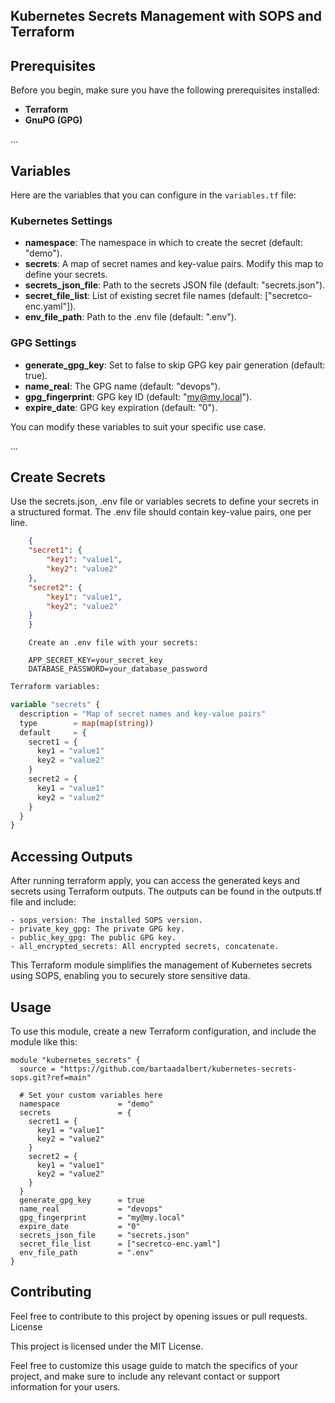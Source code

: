 ## Kubernetes Secrets Management with SOPS and Terraform

## Prerequisites

Before you begin, make sure you have the following prerequisites installed:
- **Terraform**
- **GnuPG (GPG)**

...

## Variables

Here are the variables that you can configure in the `variables.tf` file:

### Kubernetes Settings

- **namespace**: The namespace in which to create the secret (default: "demo").
- **secrets**: A map of secret names and key-value pairs. Modify this map to define your secrets.
- **secrets_json_file**: Path to the secrets JSON file (default: "secrets.json").
- **secret_file_list**: List of existing secret file names (default: ["secretco-enc.yaml"]).
- **env_file_path**: Path to the .env file (default: ".env").

### GPG Settings

- **generate_gpg_key**: Set to false to skip GPG key pair generation (default: true).
- **name_real**: The GPG name (default: "devops").
- **gpg_fingerprint**: GPG key ID (default: "my@my.local").
- **expire_date**: GPG key expiration (default: "0").

You can modify these variables to suit your specific use case.

...

## Create Secrets

Use the secrets.json, .env file or variables secrets to define your secrets in a structured format. The .env file should contain key-value pairs, one per line.

```json
    {
    "secret1": {
        "key1": "value1",
        "key2": "value2"
    },
    "secret2": {
        "key1": "value1",
        "key2": "value2"
    }
    }
```
```env
    Create an .env file with your secrets:

    APP_SECRET_KEY=your_secret_key
    DATABASE_PASSWORD=your_database_password
```


```tf
Terraform variables:

variable "secrets" {
  description = "Map of secret names and key-value pairs"
  type        = map(map(string))
  default     = {
    secret1 = {
      key1 = "value1"
      key2 = "value2"
    }
    secret2 = {
      key1 = "value1"
      key2 = "value2"
    }
  }
}
```

## Accessing Outputs

After running terraform apply, you can access the generated keys and secrets using Terraform outputs. The outputs can be found in the outputs.tf file and include:

    - sops_version: The installed SOPS version.
    - private_key_gpg: The private GPG key.
    - public_key_gpg: The public GPG key.
    - all_encrypted_secrets: All encrypted secrets, concatenate.


This Terraform module simplifies the management of Kubernetes secrets using SOPS, enabling you to securely store sensitive data.

## Usage

To use this module, create a new Terraform configuration, and include the module like this:

```hcl
module "kubernetes_secrets" {
  source = "https://github.com/bartaadalbert/kubernetes-secrets-sops.git?ref=main"

  # Set your custom variables here
  namespace             = "demo"
  secrets               = {
    secret1 = {
      key1 = "value1"
      key2 = "value2"
    }
    secret2 = {
      key1 = "value1"
      key2 = "value2"
    }
  }
  generate_gpg_key      = true
  name_real             = "devops"
  gpg_fingerprint       = "my@my.local"
  expire_date           = "0"
  secrets_json_file     = "secrets.json"
  secret_file_list      = ["secretco-enc.yaml"]
  env_file_path         = ".env"
}
```


## Contributing

Feel free to contribute to this project by opening issues or pull requests.
License

This project is licensed under the MIT License.

Feel free to customize this usage guide to match the specifics of your project, and make sure to include any relevant contact or support information for your users.